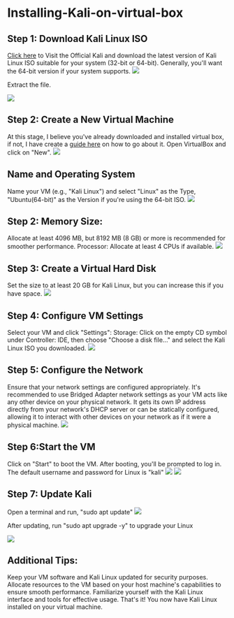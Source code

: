 # Installing-Kali-on-virtual-box
<h2>Step 1: Download Kali Linux ISO</h2>
<a href="https://www.kali.org/get-kali/#kali-virtual-machines">Click here</a> to Visit the Official Kali and download the latest version of Kali Linux ISO suitable for your system (32-bit or 64-bit). Generally, you'll want the 64-bit version if your system supports.

<img src="https://github.com/Corporate101/Installing-Kali-on-virtual-box/blob/main/Folders/Download%20Kali.png">

Extract the file.

<img src="https://github.com/Corporate101/Setting-up-a-Virtual-home-Lab/blob/main/Folder/Extract%20file.jpg">
<h2>Step 2: Create a New Virtual Machine</h2>
At this stage, I believe you've already downloaded and installed virtual box, if not, I have create a <a href="https://github.com/Corporate101/Setting-up-a-Virtual-home-Lab/blob/main/Creating%20Windows%20Virtual%20machine.md">guide here</a> on how to go about it.
Open VirtualBox and click on "New".

<img src="https://github.com/Corporate101/Setting-up-a-Virtual-home-Lab/blob/main/Folder/New.jpg">

<h2>Name and Operating System</h2> Name your VM (e.g., "Kali Linux") and select "Linux" as the Type, "Ubuntu(64-bit)" as the Version if you're using the 64-bit ISO.

<img src="https://github.com/Corporate101/Installing-Kali-on-virtual-box/blob/main/Folders/Name%20your%20OS.png">

<h2>Step 2: Memory Size:</h2> Allocate at least 4096 MB, but 8192 MB (8 GB) or more is recommended for smoother performance.
Processor: Allocate at least 4 CPUs if available.

<img src="https://github.com/Corporate101/Installing-Kali-on-virtual-box/blob/main/Folders/Base%20mem%20and%20Proccessor.png">

<h2>Step 3: Create a Virtual Hard Disk</h2>
Set the size to at least 20 GB for Kali Linux, but you can increase this if you have space.

<img src="https://github.com/Corporate101/Installing-Kali-on-virtual-box/blob/main/Folders/Create%20HDD.png">

<H2>Step 4: Configure VM Settings</H2>
Select your VM and click "Settings":
Storage: Click on the empty CD symbol under Controller: IDE, then choose "Choose a disk file..." and select the Kali Linux ISO you downloaded.

<img src="https://github.com/Corporate101/Setting-up-a-Virtual-home-Lab/blob/main/Folder/Attach-an-ISO.jpg">

<h2>Step 5: Configure the Network</h2>
Ensure that your network settings are configured appropriately. It's recommended to use Bridged Adapter network settings as your VM acts like any other device on your physical network. It gets its own IP address directly from your network's DHCP server or can be statically configured, allowing it to interact with other devices on your network as if it were a physical machine. 

<img src="https://github.com/Corporate101/Installing-Kali-on-virtual-box/blob/main/Folders/Linux%20Network.png">

<h2>Step 6:Start the VM</h2>
Click on "Start" to boot the VM. After booting, you'll be prompted to log in. The default username and password for Linux is "kali"

<img src="https://github.com/Corporate101/Installing-Kali-on-virtual-box/blob/main/Folders/Click%20on%20start.png">
<img src="https://github.com/Corporate101/Installing-Kali-on-virtual-box/blob/main/Folders/Start%20your%20Linux%20VM.png">

<H2>Step 7: Update Kali</H2>
Open a terminal and run, "sudo apt update"

<img src="https://github.com/Corporate101/Installing-Kali-on-virtual-box/blob/main/Folders/Open%20The%20terminal.png">

 After updating, run "sudo apt upgrade -y" to upgrade your Linux

<img src="https://github.com/Corporate101/Installing-Kali-on-virtual-box/blob/main/Folders/Upgrade%20your%20VM.png">

<h2>Additional Tips:</h2>
<l1>Keep your VM software and Kali Linux updated for security purposes.</l1>
Allocate resources to the VM based on your host machine's capabilities to ensure smooth performance.
Familiarize yourself with the Kali Linux interface and tools for effective usage.
That's it! You now have Kali Linux installed on your virtual machine.
